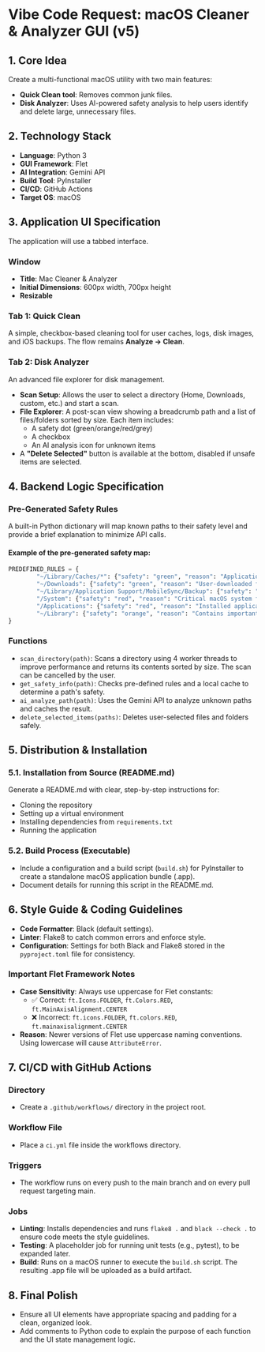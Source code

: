 # Vibe Code Request: macOS Cleaner & Analyzer GUI (v5)

## 1. Core Idea
Create a multi-functional macOS utility with two main features:
- **Quick Clean tool**: Removes common junk files.
- **Disk Analyzer**: Uses AI-powered safety analysis to help users identify and delete large, unnecessary files.

## 2. Technology Stack
- **Language**: Python 3
- **GUI Framework**: Flet
- **AI Integration**: Gemini API
- **Build Tool**: PyInstaller
- **CI/CD**: GitHub Actions
- **Target OS**: macOS

## 3. Application UI Specification
The application will use a tabbed interface.

### Window
- **Title**: Mac Cleaner & Analyzer
- **Initial Dimensions**: 600px width, 700px height
- **Resizable**

### Tab 1: Quick Clean
A simple, checkbox-based cleaning tool for user caches, logs, disk images, and iOS backups. The flow remains **Analyze → Clean**.

### Tab 2: Disk Analyzer
An advanced file explorer for disk management.
- **Scan Setup**: Allows the user to select a directory (Home, Downloads, custom, etc.) and start a scan.
- **File Explorer**: A post-scan view showing a breadcrumb path and a list of files/folders sorted by size. Each item includes:
    - A safety dot (green/orange/red/grey)
    - A checkbox
    - An AI analysis icon for unknown items
- A **"Delete Selected"** button is available at the bottom, disabled if unsafe items are selected.

## 4. Backend Logic Specification

### Pre-Generated Safety Rules
A built-in Python dictionary will map known paths to their safety level and provide a brief explanation to minimize API calls.

#### Example of the pre-generated safety map:
```python
PREDEFINED_RULES = {
        "~/Library/Caches/*": {"safety": "green", "reason": "Application cache files. Generally safe to delete."},
        "~/Downloads": {"safety": "green", "reason": "User-downloaded files. User should verify before deleting."},
        "~/Library/Application Support/MobileSync/Backup": {"safety": "orange", "reason": "iOS device backups. Safe to delete if you have recent cloud backups, but deletion is permanent."},
        "/System": {"safety": "red", "reason": "Critical macOS system files. Do not delete."},
        "/Applications": {"safety": "red", "reason": "Installed applications. Do not delete this folder directly."},
        "~/Library": {"safety": "orange", "reason": "Contains important user settings and data. Be very careful."},
}
```

### Functions
- `scan_directory(path)`: Scans a directory using 4 worker threads to improve performance and returns its contents sorted by size. The scan can be cancelled by the user.
- `get_safety_info(path)`: Checks pre-defined rules and a local cache to determine a path's safety.
- `ai_analyze_path(path)`: Uses the Gemini API to analyze unknown paths and caches the result.
- `delete_selected_items(paths)`: Deletes user-selected files and folders safely.

## 5. Distribution & Installation

### 5.1. Installation from Source (README.md)
Generate a README.md with clear, step-by-step instructions for:
- Cloning the repository
- Setting up a virtual environment
- Installing dependencies from `requirements.txt`
- Running the application

### 5.2. Build Process (Executable)
- Include a configuration and a build script (`build.sh`) for PyInstaller to create a standalone macOS application bundle (.app).
- Document details for running this script in the README.md.

## 6. Style Guide & Coding Guidelines
- **Code Formatter**: Black (default settings).
- **Linter**: Flake8 to catch common errors and enforce style.
- **Configuration**: Settings for both Black and Flake8 stored in the `pyproject.toml` file for consistency.

### Important Flet Framework Notes
- **Case Sensitivity**: Always use uppercase for Flet constants:
  - ✅ Correct: `ft.Icons.FOLDER`, `ft.Colors.RED`, `ft.MainAxisAlignment.CENTER`
  - ❌ Incorrect: `ft.icons.FOLDER`, `ft.colors.RED`, `ft.mainaxisalignment.CENTER`
- **Reason**: Newer versions of Flet use uppercase naming conventions. Using lowercase will cause `AttributeError`.

## 7. CI/CD with GitHub Actions

### Directory
- Create a `.github/workflows/` directory in the project root.

### Workflow File
- Place a `ci.yml` file inside the workflows directory.

### Triggers
- The workflow runs on every push to the main branch and on every pull request targeting main.

### Jobs
- **Linting**: Installs dependencies and runs `flake8 .` and `black --check .` to ensure code meets the style guidelines.
- **Testing**: A placeholder job for running unit tests (e.g., pytest), to be expanded later.
- **Build**: Runs on a macOS runner to execute the `build.sh` script. The resulting .app file will be uploaded as a build artifact.

## 8. Final Polish
- Ensure all UI elements have appropriate spacing and padding for a clean, organized look.
- Add comments to Python code to explain the purpose of each function and the UI state management logic.
